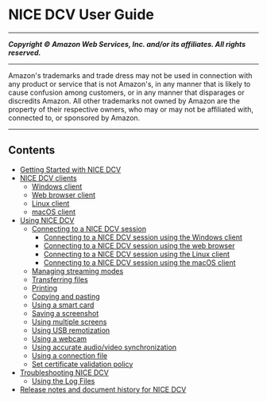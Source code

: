 # NICE DCV User Guide

-----
*****Copyright &copy; Amazon Web Services, Inc. and/or its affiliates. All rights reserved.*****

-----
Amazon's trademarks and trade dress may not be used in 
     connection with any product or service that is not Amazon's, 
     in any manner that is likely to cause confusion among customers, 
     or in any manner that disparages or discredits Amazon. All other 
     trademarks not owned by Amazon are the property of their respective
     owners, who may or may not be affiliated with, connected to, or 
     sponsored by Amazon.

-----
## Contents
+ [Getting Started with NICE DCV](getting-started.md)
+ [NICE DCV clients](client.md)
   + [Windows client](client-windows.md)
   + [Web browser client](client-web.md)
   + [Linux client](client-linux.md)
   + [macOS client](client-mac.md)
+ [Using NICE DCV](using.md)
   + [Connecting to a NICE DCV session](using-connecting.md)
      + [Connecting to a NICE DCV session using the Windows client](using-connecting-win.md)
      + [Connecting to a NICE DCV session using the web browser](using-connecting-browser-connect.md)
      + [Connecting to a NICE DCV session using the Linux client](using-connecting-linux.md)
      + [Connecting to a NICE DCV session using the macOS client](using-connecting-mac.md)
   + [Managing streaming modes](using-streaming.md)
   + [Transferring files](using-transfer.md)
   + [Printing](using-print.md)
   + [Copying and pasting](using-copy-paste.md)
   + [Using a smart card](using-smartcard.md)
   + [Saving a screenshot](saving-a-screenshot.md)
   + [Using multiple screens](using-multiple-screens.md)
   + [Using USB remotization](using-usb.md)
   + [Using a webcam](using-webcam.md)
   + [Using accurate audio/video synchronization](using-av-sync.md)
   + [Using a connection file](using-connection-file.md)
   + [Set certificate validation policy](set-certificate-validation-policy.md)
+ [Troubleshooting NICE DCV](troubleshooting.md)
   + [Using the Log Files](troubleshooting-logs.md)
+ [Release notes and document history for NICE DCV](doc-history-release-notes.md)